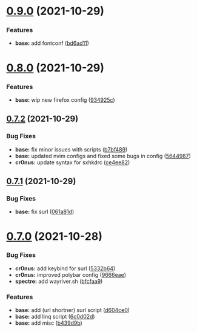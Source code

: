 # [0.9.0](https://github.com/umgbhalla/dotstow/compare/v0.8.0...v0.9.0) (2021-10-29)


### Features

* **base:** add fontconf ([bd6ad11](https://github.com/umgbhalla/dotstow/commit/bd6ad11acde9ee1ee8be139672e23fe072cda294))



# [0.8.0](https://github.com/umgbhalla/dotstow/compare/v0.7.2...v0.8.0) (2021-10-29)


### Features

* **base:** wip new firefox config ([934925c](https://github.com/umgbhalla/dotstow/commit/934925cb3ac7450f20a5219fd11683cbe0f26fdc))



## [0.7.2](https://github.com/umgbhalla/dotstow/compare/v0.7.1...v0.7.2) (2021-10-29)


### Bug Fixes

* **base:** fix minor issues with scripts ([b7bf489](https://github.com/umgbhalla/dotstow/commit/b7bf489b223aa043fc973f671b6d204c744a7d03))
* **base:** updated nvim configs and fixed some bugs in config ([5644987](https://github.com/umgbhalla/dotstow/commit/56449873b76594ccb088070c40224553882912bc))
* **cr0nus:** update syntax for sxhkdrc ([ce4ee82](https://github.com/umgbhalla/dotstow/commit/ce4ee82eea3af527fd1d882b8bdfe8cc3d81bc30))



## [0.7.1](https://github.com/umgbhalla/dotstow/compare/v0.7.0...v0.7.1) (2021-10-29)


### Bug Fixes

* **base:** fix surl ([061a81d](https://github.com/umgbhalla/dotstow/commit/061a81d2b7b5a90613be963179d60abbb873e60b))



# [0.7.0](https://github.com/umgbhalla/dotstow/compare/v0.6.0...v0.7.0) (2021-10-28)


### Bug Fixes

* **cr0nus:** add keybind for surl ([5332b64](https://github.com/umgbhalla/dotstow/commit/5332b64040581e0b1546f93d4490c16c8c27f6ab))
* **cr0nus:** improved polybar config ([9666eae](https://github.com/umgbhalla/dotstow/commit/9666eae1c9d254500bbd03a5e56d5a7bf816da15))
* **spectre:** add wayriver.sh ([bfcfaa9](https://github.com/umgbhalla/dotstow/commit/bfcfaa9204ab70ccc2994890d22fd1b789ed0300))


### Features

* **base:** add (url shortner) surl script ([d604ce0](https://github.com/umgbhalla/dotstow/commit/d604ce0770b5c42562bf26c4b129794ef23e740f))
* **base:** add linq script ([6c0d02d](https://github.com/umgbhalla/dotstow/commit/6c0d02d428aa9fc4983a94a6db352517a55a437c))
* **base:** add misc ([b439d9b](https://github.com/umgbhalla/dotstow/commit/b439d9b893724af1a893b908638a1fcad17d1bd4))



